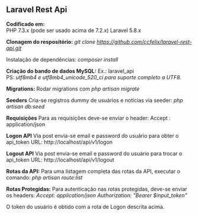 ## **Laravel Rest Api**

**Codificado em:**  
PHP 7.3.x (pode ser usado acima de 7.2.x) 
Laravel 5.8.x 
 
**Clonagem do respositório:** 
*git clone https://github.com/ccfelix/laravel-rest-api.git* 
 
Instalação de dependências: 
*composer install* 
 
**Criação do bando de dados MySQL:** 
Ex.: laravel_api  
PS: *utf8mb4 e utf8mb4_unicode_520_ci para suporte completo a UTF8.* 
 
**Migrations:** 
Rodar migrations com 
*php artisan migrate* 
 
**Seeders** 
Cria-se registros dummy de usuários e notícias via seeder: 
*php artisan db:seed* 
 
**Requisições** 
Para as requisições deve-se enviar o header: Accept : application/json 
 
**Logon API** 
Via post envia-se email e password do usuário para obter o api_token 
URL:  http://localhost/api/v1/logon 
 
**Logout API** 
Via post envia-se email e password do usuário para trocar o api_token 
URL:  http://localhost/api/v1/logout 
 
**Rotas da API:** 
Para uma listagem completa das rotas da API, executar o comando: 
*php artisan route:list* 
 
**Rotas Protegidas:** 
Para autenticação nas rotas protegidas, deve-se enviar os headers: 
*Accept: application/json* 
*Authorization: "Bearer $input_token"* 
 
O token do usuário é obtido com a rota de Logon descrita acima. 
 

